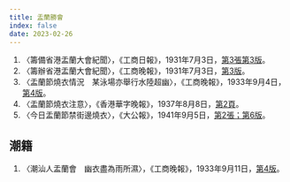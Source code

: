 ```yaml
---
title: 盂蘭勝會
index: false
date: 2023-02-26
---
```

<adsense></adsense>

1. 〈籌備省港盂蘭大會紀聞〉，《工商日報》，1931年7月3日，[第3張第3版](https://mmis.hkpl.gov.hk/coverpage/-/coverpage/view?_coverpage_WAR_mmisportalportlet_hsf=%E7%9B%82%E8%98%AD&p_r_p_-1078056564_c=QF757YsWv5%2BgO%2FPMVI16yezIo1oc62wq&_coverpage_WAR_mmisportalportlet_o=17&_coverpage_WAR_mmisportalportlet_actual_q=%28%20verbatim_dc.collection%3A%28%22Old%5C%20HK%5C%20Newspapers%22%29%20%29%20AND+%28%20%28%20allTermsMandatory%3A%28true%29%20OR+all_dc.title%3A%28%E7%9B%82%E8%98%AD%29%20OR+all_dc.creator%3A%28%E7%9B%82%E8%98%AD%29%20OR+all_dc.contributor%3A%28%E7%9B%82%E8%98%AD%29%20OR+all_dc.subject%3A%28%E7%9B%82%E8%98%AD%29%20OR+fulltext%3A%28%E7%9B%82%E8%98%AD%29%20OR+all_dc.description%3A%28%E7%9B%82%E8%98%AD%29%20%29%20%29&_coverpage_WAR_mmisportalportlet_sort_order=asc&_coverpage_WAR_mmisportalportlet_sort_field=dc.publicationdate_bsort)。
2. 〈籌辦省港盂蘭大會紀聞〉，《工商晚報》，1931年7月3日，[第3版](https://mmis.hkpl.gov.hk/coverpage/-/coverpage/view?_coverpage_WAR_mmisportalportlet_hsf=%E7%9B%82%E8%98%AD&p_r_p_-1078056564_c=QF757YsWv5%2FH7zGe%2FKF%2BFJzzQhPKeDvz&_coverpage_WAR_mmisportalportlet_o=18&_coverpage_WAR_mmisportalportlet_actual_q=%28%20verbatim_dc.collection%3A%28%22Old%5C%20HK%5C%20Newspapers%22%29%20%29%20AND+%28%20%28%20allTermsMandatory%3A%28true%29%20OR+all_dc.title%3A%28%E7%9B%82%E8%98%AD%29%20OR+all_dc.creator%3A%28%E7%9B%82%E8%98%AD%29%20OR+all_dc.contributor%3A%28%E7%9B%82%E8%98%AD%29%20OR+all_dc.subject%3A%28%E7%9B%82%E8%98%AD%29%20OR+fulltext%3A%28%E7%9B%82%E8%98%AD%29%20OR+all_dc.description%3A%28%E7%9B%82%E8%98%AD%29%20%29%20%29&_coverpage_WAR_mmisportalportlet_sort_order=asc&_coverpage_WAR_mmisportalportlet_sort_field=dc.publicationdate_bsort)。
3. 〈盂蘭節燒衣情況　某泳場亦舉行水陸超幽〉，《工商晚報》，1933年9月4日，[第4版](https://mmis.hkpl.gov.hk/coverpage/-/coverpage/view?_coverpage_WAR_mmisportalportlet_hsf=%E7%9B%82%E8%98%AD&p_r_p_-1078056564_c=QF757YsWv5%2FH7zGe%2FKF%2BFMIbvmjzzHxL&_coverpage_WAR_mmisportalportlet_o=22&_coverpage_WAR_mmisportalportlet_actual_q=%28%20verbatim_dc.collection%3A%28%22Old%5C%20HK%5C%20Newspapers%22%29%20%29%20AND+%28%20%28%20allTermsMandatory%3A%28true%29%20OR+all_dc.title%3A%28%E7%9B%82%E8%98%AD%29%20OR+all_dc.creator%3A%28%E7%9B%82%E8%98%AD%29%20OR+all_dc.contributor%3A%28%E7%9B%82%E8%98%AD%29%20OR+all_dc.subject%3A%28%E7%9B%82%E8%98%AD%29%20OR+fulltext%3A%28%E7%9B%82%E8%98%AD%29%20OR+all_dc.description%3A%28%E7%9B%82%E8%98%AD%29%20%29%20%29&_coverpage_WAR_mmisportalportlet_sort_order=asc&_coverpage_WAR_mmisportalportlet_sort_field=dc.publicationdate_bsort)。
4. 〈盂蘭節燒衣注意〉，《香港華字晚報》，1937年8月8日，[第2頁](https://mmis.hkpl.gov.hk/coverpage/-/coverpage/view?_coverpage_WAR_mmisportalportlet_hsf=%E7%9B%82%E8%98%AD&p_r_p_-1078056564_c=QF757YsWv5%2BakvA8rFW5EgU5RpSN5cx4&_coverpage_WAR_mmisportalportlet_o=38&_coverpage_WAR_mmisportalportlet_actual_q=%28%20verbatim_dc.collection%3A%28%22Old%5C%20HK%5C%20Newspapers%22%29%20%29%20AND+%28%20%28%20allTermsMandatory%3A%28true%29%20OR+all_dc.title%3A%28%E7%9B%82%E8%98%AD%29%20OR+all_dc.creator%3A%28%E7%9B%82%E8%98%AD%29%20OR+all_dc.contributor%3A%28%E7%9B%82%E8%98%AD%29%20OR+all_dc.subject%3A%28%E7%9B%82%E8%98%AD%29%20OR+fulltext%3A%28%E7%9B%82%E8%98%AD%29%20OR+all_dc.description%3A%28%E7%9B%82%E8%98%AD%29%20%29%20%29&_coverpage_WAR_mmisportalportlet_sort_order=asc&_coverpage_WAR_mmisportalportlet_sort_field=dc.publicationdate_bsort)。
5. 〈今日盂蘭節禁街邊燒衣〉，《大公報》，1941年9月5日，[第2張；第6版](https://mmis.hkpl.gov.hk/coverpage/-/coverpage/view?_coverpage_WAR_mmisportalportlet_hsf=%E7%9B%82%E8%98%AD&p_r_p_-1078056564_c=QF757YsWv59H%2FuxqfBwEJPNLYItg%2F%2BsX&_coverpage_WAR_mmisportalportlet_o=40&_coverpage_WAR_mmisportalportlet_actual_q=%28%20verbatim_dc.collection%3A%28%22Old%5C%20HK%5C%20Newspapers%22%29%20%29%20AND+%28%20%28%20allTermsMandatory%3A%28true%29%20OR+all_dc.title%3A%28%E7%9B%82%E8%98%AD%29%20OR+all_dc.creator%3A%28%E7%9B%82%E8%98%AD%29%20OR+all_dc.contributor%3A%28%E7%9B%82%E8%98%AD%29%20OR+all_dc.subject%3A%28%E7%9B%82%E8%98%AD%29%20OR+fulltext%3A%28%E7%9B%82%E8%98%AD%29%20OR+all_dc.description%3A%28%E7%9B%82%E8%98%AD%29%20%29%20%29&_coverpage_WAR_mmisportalportlet_sort_order=asc&_coverpage_WAR_mmisportalportlet_sort_field=dc.publicationdate_bsort)。

## 潮籍
1. 〈潮汕人盂蘭會　幽衣盡為雨所濕〉，《工商晚報》，1933年9月11日，[第4版](https://mmis.hkpl.gov.hk/coverpage/-/coverpage/view?_coverpage_WAR_mmisportalportlet_hsf=%E7%9B%82%E8%98%AD&p_r_p_-1078056564_c=QF757YsWv5%2FH7zGe%2FKF%2BFP4j6rHcNcDO&_coverpage_WAR_mmisportalportlet_o=23&_coverpage_WAR_mmisportalportlet_actual_q=%28%20verbatim_dc.collection%3A%28%22Old%5C%20HK%5C%20Newspapers%22%29%20%29%20AND+%28%20%28%20allTermsMandatory%3A%28true%29%20OR+all_dc.title%3A%28%E7%9B%82%E8%98%AD%29%20OR+all_dc.creator%3A%28%E7%9B%82%E8%98%AD%29%20OR+all_dc.contributor%3A%28%E7%9B%82%E8%98%AD%29%20OR+all_dc.subject%3A%28%E7%9B%82%E8%98%AD%29%20OR+fulltext%3A%28%E7%9B%82%E8%98%AD%29%20OR+all_dc.description%3A%28%E7%9B%82%E8%98%AD%29%20%29%20%29&_coverpage_WAR_mmisportalportlet_sort_order=asc&_coverpage_WAR_mmisportalportlet_sort_field=dc.publicationdate_bsort)。